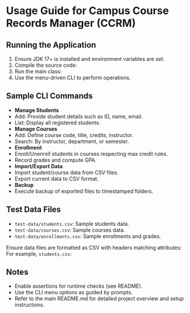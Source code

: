 # Usage Guide for Campus Course Records Manager (CCRM)

## Running the Application

1. Ensure JDK 17+ is installed and environment variables are set.
2. Compile the source code:
3. Run the main class:
4. Use the menu-driven CLI to perform operations.

## Sample CLI Commands

- **Manage Students**
- Add: Provide student details such as ID, name, email.
- List: Display all registered students.
- **Manage Courses**
- Add: Define course code, title, credits, instructor.
- Search: By instructor, department, or semester.
- **Enrollment**
- Enroll/Unenroll students in courses respecting max credit rules.
- Record grades and compute GPA.
- **Import/Export Data**
- Import student/course data from CSV files.
- Export current data to CSV format.
- **Backup**
- Execute backup of exported files to timestamped folders.

## Test Data Files

- `test-data/students.csv`: Sample students data.
- `test-data/courses.csv`: Sample courses data.
- `test-data/enrollments.csv`: Sample enrollments and grades.

Ensure data files are formatted as CSV with headers matching attributes:
For example, `students.csv`:


## Notes

- Enable assertions for runtime checks (see README).
- Use the CLI menu options as guided by prompts.
- Refer to the main README.md for detailed project overview and setup instructions.



